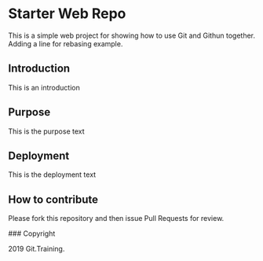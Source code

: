 # Starter Web Repo

This is a simple web project for showing how to use Git and Githun together. Adding a line for rebasing example.

## Introduction

This is an introduction

## Purpose

This is the purpose text

## Deployment

This is the deployment text 

## How to contribute

Please fork this repository and then issue Pull Requests for review. 

### Copyright

2019 Git.Training.
